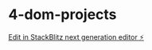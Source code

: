 # 4-dom-projects

[Edit in StackBlitz next generation editor ⚡️](https://stackblitz.com/~/github.com/hanyucrocks/4-dom-projects)
